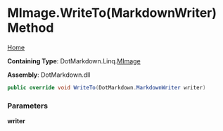 # MImage\.WriteTo\(MarkdownWriter\) Method

[Home](../../../../README.md)

**Containing Type**: DotMarkdown\.Linq\.[MImage](../README.md)

**Assembly**: DotMarkdown\.dll

```csharp
public override void WriteTo(DotMarkdown.MarkdownWriter writer)
```

### Parameters

**writer**